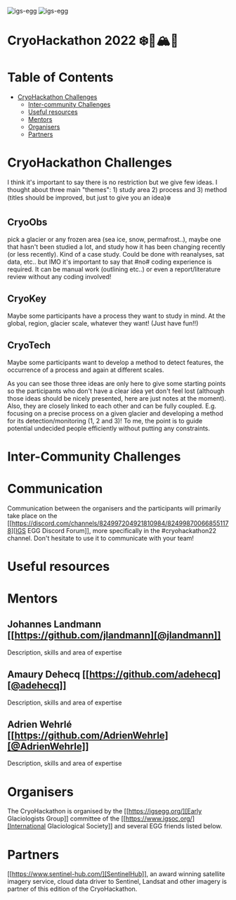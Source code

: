 ![igs-egg](https://github.com/igsegg/CryoHackathon2022/blob/main/data/egg-logo.png)
![igs-egg](https://github.com/igsegg/CryoHackathon2022/blob/main/data/sentinelhub-logo.png)

# CryoHackathon 2022 ❄️🧊🏔️🐧

# Table of Contents
- [CryoHackathon Challenges](#cryohackathon-challenges)
  - [Inter-community Challenges](#inter-community-challenges)
  - [Useful resources](#useful-resources)
  - [Mentors](#mentors)
  - [Organisers](#organisers)
  - [Partners](#partners)

# CryoHackathon Challenges

I think it's important to say there is no restriction but we give few
ideas. I thought about three main "themes": 1) study area 2) process
and 3) method (titles should be improved, but just to give you an
idea)❄️

## CryoObs 

pick a glacier or any frozen area (sea ice, snow, permafrost..), maybe one that
hasn't been studied a lot, and study how it has been changing recently (or less
recently). Kind of a case study. Could be done with reanalyses, sat data,
etc.. but IMO it's important to say that #no# coding experience is required. It
can be manual work (outlining etc..) or even a report/literature review without
any coding involved!

## CryoKey

Maybe some participants have a process they want to study in mind. At the
global, region, glacier scale, whatever they want! (Just have fun!!)

## CryoTech

Maybe some participants want to develop a method to detect features, the
occurrence of a process and again at different scales.

As you can see those three ideas are only here to give some starting points so
the participants who don't have a clear idea yet don't feel lost (although those
ideas should be nicely presented, here are just notes at the moment). Also, they
are closely linked to each other and can be fully coupled. E.g. focusing on a
precise process on a given glacier and developing a method for its
detection/monitoring (1, 2 and 3)! To me, the point is to guide potential
undecided people efficiently without putting any constraints.

# Inter-Community Challenges

# Communication
Communication between the organisers and the participants will
primarily take place on the [[https://discord.com/channels/824997204921810984/824998700668551178][IGS EGG Discord Forum]], more specifically
in the #cryohackathon22 channel. Don't hesitate to use it to
communicate with your team!

# Useful resources

# Mentors

## Johannes Landmann [[https://github.com/jlandmann][@jlandmann]]
Description, skills and area of expertise

## Amaury Dehecq [[https://github.com/adehecq][@adehecq]]
Description, skills and area of expertise

## Adrien Wehrlé [[https://github.com/AdrienWehrle][@AdrienWehrle]]
Description, skills and area of expertise

# Organisers

The CryoHackathon is organised by the [[https://igsegg.org/][Early Glaciologists Group]] committee of the
[[https://www.igsoc.org/][International Glaciological Society]] and several EGG friends listed below. 

# Partners

[[https://www.sentinel-hub.com/][SentinelHub]], an award winning satellite imagery service, cloud data driver to
Sentinel, Landsat and other imagery is partner of this edition of the
CryoHackathon.

